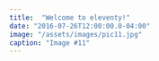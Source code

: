```yaml
---
title:  "Welcome to eleventy!"
date: "2016-07-26T12:00:00.0-04:00"
image: "/assets/images/pic11.jpg"
caption: "Image #11"
---
```

